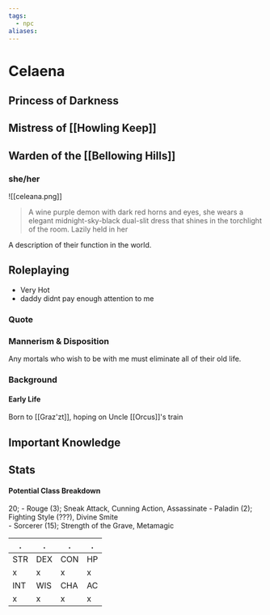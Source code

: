 ```yaml
---
tags:
  - npc
aliases:
---
```

# Celaena
## Princess of Darkness
## Mistress of [[Howling Keep]]
## Warden of the [[Bellowing Hills]]
### she/her
![[celeana.png]]
> A wine purple demon with dark red horns and eyes, she wears a elegant midnight-sky-black dual-slit dress that shines in the torchlight of the room. Lazily held in her 

A description of their function in the world.

## Roleplaying
- Very Hot
- daddy didnt pay enough attention to me
### Quote

### Mannerism & Disposition
Any mortals who wish to be with me must eliminate all of their old life.

### Background
#### Early Life

Born to [[Graz'zt]], hoping on Uncle [[Orcus]]'s train

## Important Knowledge


## Stats
#### Potential Class Breakdown
20;
	- Rouge (3); Sneak Attack, Cunning Action, Assassinate
	- Paladin (2); Fighting Style (???), Divine Smite  
	- Sorcerer (15); Strength of the Grave, Metamagic


. | . | . | . 
--- | --- | --- | ---
STR | DEX | CON | HP
x | x | x | x
INT | WIS | CHA | AC
x | x | x | x